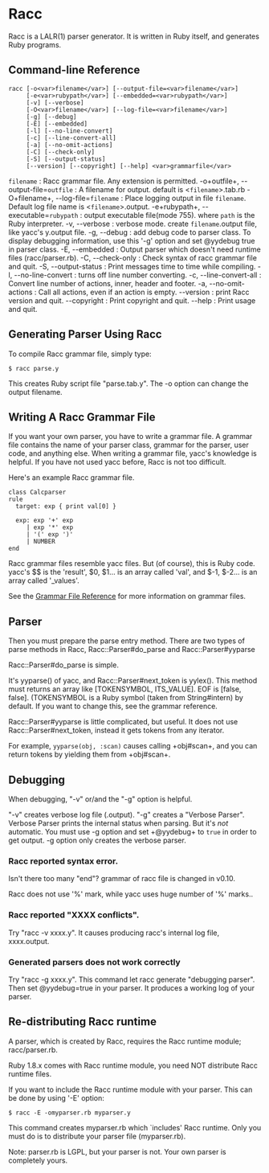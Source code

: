 # Racc

Racc is a LALR(1) parser generator. It is written in Ruby itself, and
generates Ruby programs.

## Command-line Reference

    racc [-o<var>filename</var>] [--output-file=<var>filename</var>]
         [-e<var>rubypath</var>] [--embedded=<var>rubypath</var>]
         [-v] [--verbose]
         [-O<var>filename</var>] [--log-file=<var>filename</var>]
         [-g] [--debug]
         [-E] [--embedded]
         [-l] [--no-line-convert]
         [-c] [--line-convert-all]
         [-a] [--no-omit-actions]
         [-C] [--check-only]
         [-S] [--output-status]
         [--version] [--copyright] [--help] <var>grammarfile</var>

`filename`
:   Racc grammar file. Any extension is permitted.
-o+outfile+, --output-file=`outfile`
:   A filename for output. default is <`filename`>.tab.rb
-O+filename+, --log-file=`filename`
:   Place logging output in file `filename`. Default log file name is
    <`filename`>.output.
-e+rubypath+, --executable=`rubypath`
:   output executable file(mode 755). where `path` is the Ruby interpreter.
-v, --verbose
:   verbose mode. create `filename`.output file, like yacc's y.output file.
-g, --debug
:   add debug code to parser class. To display debugging information, use this
    '-g' option and set @yydebug true in parser class.
-E, --embedded
:   Output parser which doesn't need runtime files (racc/parser.rb).
-C, --check-only
:   Check syntax of racc grammar file and quit.
-S, --output-status
:   Print messages time to time while compiling.
-l, --no-line-convert
:   turns off line number converting.
-c, --line-convert-all
:   Convert line number of actions, inner, header and footer.
-a, --no-omit-actions
:   Call all actions, even if an action is empty.
--version
:   print Racc version and quit.
--copyright
:   Print copyright and quit.
--help
:   Print usage and quit.


## Generating Parser Using Racc

To compile Racc grammar file, simply type:

    $ racc parse.y

This creates Ruby script file "parse.tab.y". The -o option can change the
output filename.

## Writing A Racc Grammar File

If you want your own parser, you have to write a grammar file. A grammar file
contains the name of your parser class, grammar for the parser, user code, and
anything else. When writing a grammar file, yacc's knowledge is helpful. If
you have not used yacc before, Racc is not too difficult.

Here's an example Racc grammar file.

    class Calcparser
    rule
      target: exp { print val[0] }

      exp: exp '+' exp
         | exp '*' exp
         | '(' exp ')'
         | NUMBER
    end

Racc grammar files resemble yacc files. But (of course), this is Ruby code.
yacc's $$ is the 'result', $0, $1... is an array called 'val', and $-1, $-2...
is an array called '_values'.

See the [Grammar File Reference](rdoc-ref:lib/racc/rdoc/grammar.en.rdoc) for
more information on grammar files.

## Parser

Then you must prepare the parse entry method. There are two types of parse
methods in Racc, Racc::Parser#do_parse and Racc::Parser#yyparse

Racc::Parser#do_parse is simple.

It's yyparse() of yacc, and Racc::Parser#next_token is yylex(). This method
must returns an array like [TOKENSYMBOL, ITS_VALUE]. EOF is [false, false].
(TOKENSYMBOL is a Ruby symbol (taken from String#intern) by default. If you
want to change this, see the grammar reference.

Racc::Parser#yyparse is little complicated, but useful. It does not use
Racc::Parser#next_token, instead it gets tokens from any iterator.

For example, `yyparse(obj, :scan)` causes calling +obj#scan+, and you can
return tokens by yielding them from +obj#scan+.

## Debugging

When debugging, "-v" or/and the "-g" option is helpful.

"-v" creates verbose log file (.output). "-g" creates a "Verbose Parser".
Verbose Parser prints the internal status when parsing. But it's *not*
automatic. You must use -g option and set +@yydebug+ to `true` in order to get
output. -g option only creates the verbose parser.

### Racc reported syntax error.

Isn't there too many "end"? grammar of racc file is changed in v0.10.

Racc does not use '%' mark, while yacc uses huge number of '%' marks..

### Racc reported "XXXX conflicts".

Try "racc -v xxxx.y". It causes producing racc's internal log file,
xxxx.output.

### Generated parsers does not work correctly

Try "racc -g xxxx.y". This command let racc generate "debugging parser". Then
set @yydebug=true in your parser. It produces a working log of your parser.

## Re-distributing Racc runtime

A parser, which is created by Racc, requires the Racc runtime module;
racc/parser.rb.

Ruby 1.8.x comes with Racc runtime module, you need NOT distribute Racc
runtime files.

If you want to include the Racc runtime module with your parser. This can be
done by using '-E' option:

    $ racc -E -omyparser.rb myparser.y

This command creates myparser.rb which `includes' Racc runtime. Only you must
do is to distribute your parser file (myparser.rb).

Note: parser.rb is LGPL, but your parser is not. Your own parser is completely
yours.
